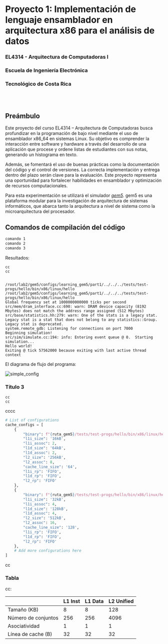 # Proyecto 1: Implementación de lenguaje ensamblador en arquitectura x86 para el análisis de datos
### EL4314 - Arquitectura de Computadoras I
### Escuela de Ingeniería Electrónica
### Tecnológico de Costa Rica

<br/><br/>

## Preámbulo
Este proyecto del curso EL4314 – Arquitectura de Computadoras busca profundizar en la programación de bajo nivel mediante el uso de ensamblador x86_64 en sistemas Linux. Su objetivo es comprender la interacción entre software y hardware a través del desarrollo de una aplicación que procese y ordene listas de estudiantes con sus notas, generando un histograma en texto.

Además, se fomentará el uso de buenas prácticas como la documentación del código y el control de versiones. La correcta implementación y entrega dentro del plazo serán clave para la evaluación. Este proyecto representa una oportunidad para fortalecer habilidades en ensamblador y optimización de recursos computacionales.

Para esta experimentación se utilizará el simulador [*gem5*](https://www.gem5.org). gem5 es una plataforma modular para la investigación de arquitectura de sistemas informáticos, que abarca tanto la arquitectura a nivel de sistema como la microarquitectura del procesador.

## Comandos de compilación del código

```bash
comando 1
comando 2 
comando 3
```

Resultados: 

```
cc
cc


/root/lab2/gem5/configs/learning_gem5/part1/../../../tests/test-progs/hello/bin/x86/linux/hello
/root/lab2/gem5/configs/learning_gem5/part1/../../../tests/test-progs/hello/bin/x86/linux/hello
Global frequency set at 1000000000000 ticks per second
src/mem/dram_interface.cc:690: warn: DRAM device capacity (8192 Mbytes) does not match the address range assigned (512 Mbytes)
src/base/statistics.hh:279: warn: One of the stats is a legacy stat. Legacy stat is a stat that does not belong to any statistics::Group. Legacy stat is deprecated.
system.remote_gdb: Listening for connections on port 7000
Beginning simulation!
src/sim/simulate.cc:194: info: Entering event queue @ 0.  Starting simulation...
Hello world!
Exiting @ tick 57562000 because exiting with last active thread context
```

El diagrama de flujo del programa:

![simple_config](simple_config.png)

### Título 3



```
cc
cc

```
 
cccc

```python
# List of configurations
cache_configs = [
    {
        "binary": f"{ruta_gem5}/tests/test-progs/hello/bin/x86/linux/hello",
        "l1i_size": '16kB',
        "l1i_assoc": 2,
        "l1d_size": '64kB',
        "l1d_assoc": 2,
        "l2_size": '256kB',
        "l2_assoc": 8,
        "cache_line_size": '64',
        "l1i_rp": 'FIFO',
        "l1d_rp": 'FIFO',
        "l2_rp": 'FIFO'
    },
    {
        "binary": f"{ruta_gem5}/tests/test-progs/hello/bin/x86/linux/hello",
        "l1i_size": '32kB',
        "l1i_assoc": 4,
        "l1d_size": '128kB',
        "l1d_assoc": 4,
        "l2_size": '512kB',
        "l2_assoc": 16,
        "cache_line_size": '128',
        "l1i_rp": 'FIFO',
        "l1d_rp": 'FIFO',
        "l2_rp": 'FIFO'
    },
    # Add more configurations here
]

```

cc  

### Tabla 

cc:

|                     | L1 Inst | L1 Data | L2 Unified |
|---------------------|---------|---------|------------|
| Tamaño (KB)         | 8       | 8       | 128        |
| Número de conjuntos | 256     | 256     | 4096       |
| Asociatividad       | 1       | 1       | 1          |
| Línea de cache (B)  | 32      | 32      | 32         |